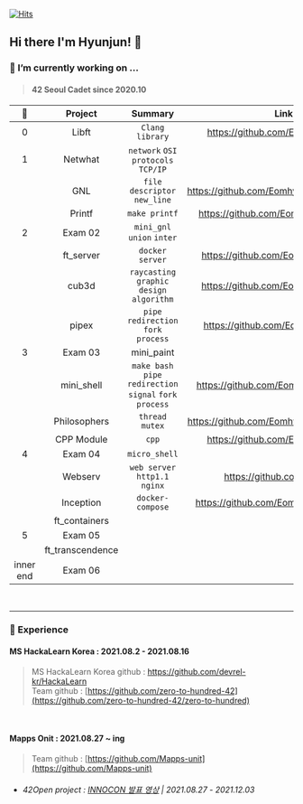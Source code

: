 [![Hits](https://hits.seeyoufarm.com/api/count/incr/badge.svg?url=https%3A%2F%2Fgithub.com%2FEomhyunjun&count_bg=%2379C83D&title_bg=%23555555&icon=&icon_color=%23E7E7E7&title=hits&edge_flat=false)](https://hits.seeyoufarm.com)
## Hi there I'm Hyunjun! 👋 

<!--
**Eomhyunjun/Eomhyunjun** is a ✨ _special_ ✨ repository because its `README.md` (this file) appears on your GitHub profile.

Here are some ideas to get you started:

- 🔭 I’m currently working on ...
- 🌱 I’m currently learning ...
- 👯 I’m looking to collaborate on ...
- 🤔 I’m looking for help with ...
- 💬 Ask me about ...
- 📫 How to reach me: ...
- 😄 Pronouns: ...
- ⚡ Fun fact: ...
-->
### 🔭 I’m currently working on ...
>#### 42 Seoul Cadet since 2020.10</br>
|  🦄  |    Project    | Summary |  Link  |  Finished  |
|:----:|:--------------:|:-------:|:------:|:------:|
|  0  | Libft            | `Clang` `library` | https://github.com/Eomhyunjun/libft | ✅
|  1  | Netwhat          | `network` `OSI protocols` `TCP/IP` | | ✅
|     | GNL              | `file descriptor` `new_line` | https://github.com/Eomhyunjun/get_next_line |✅
|     | Printf           | `make printf` | https://github.com/Eomhyunjun/ft_printf | ✅
|  2  | Exam 02          | `mini_gnl` `union` `inter` | | ✅
|     | ft_server        | `docker` `server` | https://github.com/Eomhyunjun/server | ✅
|     | cub3d            | `raycasting` `graphic design` `algorithm` | https://github.com/Eomhyunjun/cub3d | ✅
|     | pipex            | `pipe`  `redirection` `fork` `process` | https://github.com/Eomhyunjun/pipex | ✅
|  3  | Exam 03          | mini_paint | | ✅
|     | mini_shell       | `make bash` `pipe`  `redirection` `signal` `fork` `process` | https://github.com/Eomhyunjun/minishell | ✅
|     | Philosophers     | `thread` `mutex` | https://github.com/Eomhyunjun/Philosophers | ✅
|     | CPP Module       | `cpp` | https://github.com/Eomhyunjun/cpp | ✅
|  4  | Exam 04          | `micro_shell` |  | ✅
|     | Webserv          | `web server` `http1.1` `nginx` | https://github.com/42Mginx | ✅
|     | Inception        | `docker-compose` | https://github.com/Eomhyunjun/inception |
|     | ft_containers    |  |  |
|  5  | Exam 05          |  |  | 
|     | ft_transcendence |  |  | 
|  inner end  | Exam 06  |  |  | 



</br>

***
### 👯 Experience
#### MS HackaLearn Korea : 2021.08.2 - 2021.08.16</br>
>MS HackaLearn Korea github : https://github.com/devrel-kr/HackaLearn </br>
>Team github : [https://github.com/zero-to-hundred-42](https://github.com/zero-to-hundred-42/zero-to-hundred)
</br>




#### Mapps Onit : 2021.08.27 ~ ing
>Team github : [https://github.com/Mapps-unit](https://github.com/Mapps-unit)
- ###### 42Open project : [INNOCON 발표 영상](https://www.youtube.com/watch?t=15373&v=zNynKuK6wUE&feature=youtu.be) | 2021.08.27 - 2021.12.03 </br>
